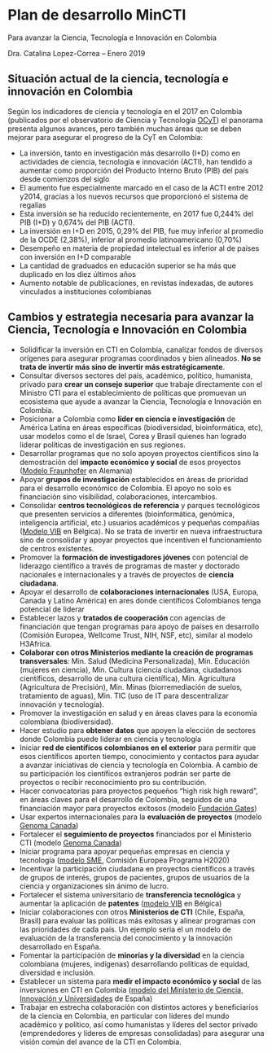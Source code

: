 # Plan de desarrollo MinCTI
Para avanzar la Ciencia, Tecnología e Innovación en Colombia

Dra. Catalina Lopez-Correa – Enero 2019

## Situación actual de la ciencia, tecnología e innovación en Colombia
Según los indicadores de ciencia y tecnología en el 2017 en Colombia (publicados por el observatorio de Ciencia y Tecnología [OCyT](https://ocyt.shinyapps.io/odocyt_v1/)) el panorama presenta algunos avances, pero también muchas áreas que se deben mejorar para asegurar el progreso de la CyT en Colombia:
-	La inversión, tanto en investigación más desarrollo (I+D) como en actividades de ciencia, tecnología e innovación (ACTI), han tendido a aumentar como proporción del Producto Interno Bruto (PIB) del país desde comienzos del siglo
-	El aumento fue especialmente marcado en el caso de la ACTI entre 2012 y2014, gracias a los nuevos recursos que proporcionó el sistema de regalías
-	Esta inversión se ha reducido recientemente, en 2017 fue 0,244% del PIB (I+D) y 0,674% del PIB (ACTI).
-	La inversión en I+D en 2015, 0,29% del PIB, fue muy inferior al promedio de la OCDE (2,38%), inferior al promedio latinoamericano (0,70%) 
-	Desempeño en materia de propiedad intelectual es inferior al de países con inversión en I+D comparable
-	La cantidad de graduados en educación superior se ha más que duplicado en los diez últimos años
-	Aumento notable de publicaciones, en revistas indexadas, de autores vinculados a instituciones colombianas

## Cambios y estrategia necesaria para avanzar la Ciencia, Tecnología e Innovación en Colombia
-	Solidificar la inversión en CTI en Colombia, canalizar fondos de diversos orígenes para asegurar programas coordinados y bien alineados. **No se trata de invertir más sino de invertir más estratégicamente**.
-	Consultar diversos sectores del país, académico, político, humanista, privado para **crear un consejo superior** que trabaje directamente con el Ministro CTI para el establecimiento de políticas que promuevan un ecosistema que ayude a avanzar la Ciencia, Tecnología e Innovación en Colombia.
-	Posicionar a Colombia como **líder en ciencia e investigación** de América Latina en áreas específicas (biodiversidad, bioinformática, etc), usar modelos como el de Israel, Corea y Brasil quienes han logrado liderar políticas de investigación en sus regiones.
-	Desarrollar programas que no solo apoyen proyectos científicos sino la demostración del **impacto económico y social** de esos proyectos ([Modelo Fraunhofer](https://www.competeprosper.ca/blog/fraunhofer-institutes-offer-model-for-boosting-commercialization-in-ontario) en Alemania)
-	Apoyar **grupos de investigación** establecidos en áreas de prioridad para el desarrollo económico de Colombia. El apoyo no solo es financiación sino visibilidad, colaboraciones, intercambios. 
-	Consolidar **centros tecnológicos de referencia**  y parques tecnológicos que presenten servicios a diferentes (bioinformática, genómica, inteligencia artificial, etc.) usuarios académicos y pequeñas compañías ([Modelo VIB](http://www.vib.be/en/research/services/Pages/default.aspx) en Bélgica). No se trata de invertir en nueva infraestructura sino de consolidar y apoyar proyectos que incentiven el funcionamiento de centros existentes.
-	Promover la **formación de investigadores jóvenes** con potencial de liderazgo científico a través de programas de master y doctorado nacionales e internacionales y a través de proyectos de **ciencia ciudadana**.
-	Apoyar el desarrollo de **colaboraciones internacionales** (USA, Europa, Canada y Latino América) en ares donde científicos Colombianos tenga potencial de liderar 
-	Establecer lazos y **tratados de cooperación** con agencias de financiación que tengan programas para apoyo de países en desarrollo (Comisión Europea, Wellcome Trust, NIH, NSF, etc), similar al modelo H3Africa.
-	**Colaborar con otros Ministerios mediante la creación de programas transversales**: Min. Salud (Medicina Personalizada), Min. Educación (mujeres en ciencia), Min. Cultura (ciencia ciudadana, ciudadanos científicos, desarrollo de una cultura científica), Min. Agricultura (Agricultura de Precisión), Min. Minas (biorremediación de suelos, tratamiento de aguas), Min. TIC (uso de IT para descentralizar innovación y tecnología).
-	Promover la investigación en salud y en áreas claves para la economía colombiana (biodiversidad).
-	Hacer estudio para **obtener datos** que apoyen la elección de sectores donde Colombia puede liderar en ciencia y tecnología
-	Iniciar **red de científicos colombianos en el exterior** para permitir que esos científicos aporten tiempo, conocimiento y contactos para ayudar a avanzar iniciativas de ciencia y tecnología en Colombia. A cambio de su participación los científicos extranjeros podrán ser parte de proyectos o recibir reconocimiento pro su contribución.
-	Hacer convocatorias para proyectos pequeños “high risk high reward”, en áreas claves para el desarrollo de Colombia, seguidos de una financiación mayor para proyectos exitosos (modelo [Fundación Gates](https://gcgh.grandchallenges.org/))
-	Usar expertos internacionales para la **evaluación de proyectos** (modelo [Genoma Canada](https://www.genomecanada.ca/en/why-genomics/genome-canadas-role))
-	Fortalecer el **seguimiento de proyectos** financiados por el Ministerio CTI (modelo [Genoma Canada](https://www.genomecanada.ca/en/about-us/accountability/evaluation))
-	Iniciar programa para apoyar pequeñas empresas en ciencia y tecnología ([modelo SME](https://ec.europa.eu/programmes/horizon2020/en/h2020-section/sme-instrument), Comisión Europea Programa H2020)
-	Incentivar la participación ciudadana en proyectos científicos a través de grupos de interés, grupos de pacientes, grupos de usuarios de la ciencia y organizaciones sin ánimo de lucro.
-	Fortalecer el sistema universitario de **transferencia tecnológica** y aumentar la aplicación de **patentes** ([modelo VIB](http://www.vib.be/en/business-opportunities/Pages/The-importance-of-tech-transfer.aspx) en Bélgica)
-	Iniciar colaboraciones con otros **Ministerios de CTI** (Chile, España, Brasil) para evaluar las políticas más exitosas y alinear programas con las prioridades de cada país. Un ejemplo seria el un modelo de evaluación de la transferencia del conocimiento y la innovación desarrollado en España.
-	Fomentar la participación de **minorías y la diversidad** en la ciencia colombiana (mujeres, indígenas) desarrollando políticas de equidad, diversidad e inclusión.
-	Establecer un sistema para **medir el impacto económico y social** de las inversiones en CTI en Colombia ([modelo del Ministerio de Ciencia, Innovación y Universidades](http://www.ciencia.gob.es/portal/site/MICINN/menuitem.edc7f2029a2be27d7010721001432ea0/?vgnextoid=5c7f5ffab3a57610VgnVCM1000001d04140aRCRD&vgnextchannel=4346846085f90210VgnVCM1000001034e20aRCRD) de España) 
-	Trabajar en estrecha colaboración con distintos actores y beneficiarios de la ciencia en Colombia, en particular con líderes del mundo académico y político, así como humanistas y líderes del sector privado (emprendedores y líderes de empresas consolidadas) para asegurar una visión común del avance de la CTI en Colombia.

